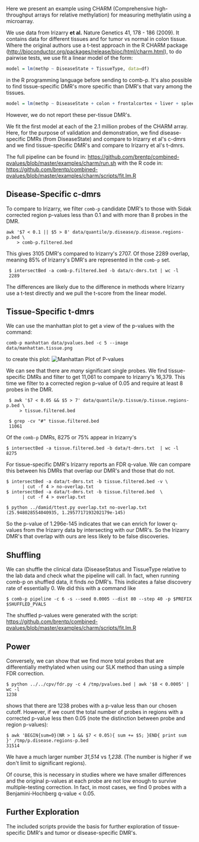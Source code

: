 Here we present an example using CHARM (Comprehensive high-throughput arrays
for relative methylation) for measuring methylatin using a microarray.

We use data from Irizarry **et al.** Nature Genetics 41, 178 - 186 (2009).
It contains data for different tissues and for tumor vs normal in colon
tissue. Where the original authors use a t-test approach in the R CHARM
package (http://bioconductor.org/packages/release/bioc/html/charm.html),
to do pairwise tests, we use fit a linear model of the form:

```R
model = lm(methp ~ DiseaseState + TissueType, data=df)
```

in the R programming language before sending to comb-p.
It's also possible to find tissue-specific DMR's more specific
than DMR's that vary among the tissues.

```R
model = lm(methp ~ DiseaseState + colon + frontalcortex + liver + spleen)
```

However, we do not report these per-tissue DMR's.

We fit the first model at each of the 2.1 million probes of the CHARM array.
Here, for the purpose of validation and demonstration, we find disease-specific 
DMRs (from DiseaseState) and compare to Irizarry et al's c-dmrs and we find
tissue-specific DMR's and compare to Irizarry et al's t-dmrs.

The full pipeline can be found in:
https://github.com/brentp/combined-pvalues/blob/master/examples/charm/run.sh
with the R code in:
https://github.com/brentp/combined-pvalues/blob/master/examples/charm/scripts/fit.lm.R

Disease-Specific c-dmrs
-----------------------

To compare to Irizarry, we filter `comb-p` candidate DMR's to those
with Sidak corrected region p-values less than 0.1 and with more than 8 probes in the DMR.

```Shell
awk '$7 < 0.1 || $5 > 8' data/quantile/p.disease/p.disease.regions-p.bed \
    > comb-p.filtered.bed
```
This gives 3105 DMR's compared to Irizarry's 2707. Of those 2289 overlap,
meaning 85% of Irizarry's DMR's are represented in the `comb-p` set.

```Shell
 $ intersectBed -a comb-p.filtered.bed -b data/c-dmrs.txt | wc -l
 2289
```
The differences are likely due to the difference in methods where Irizarry use
a t-test directly and we pull the t-score from the linear model.

Tissue-Specific t-dmrs
----------------------

We can use the manhattan plot to get a view of the p-values with the command:

```Shell
comb-p manhattan data/pvalues.bed -c 5 --image data/manhattan.tissue.png
```
to create this plot:
![Manhattan Plot of P-values](https://github.com/brentp/combined-pvalues/raw/master/examples/charm/data/manhattan.tissue.png "Manhattan Plot") 

We can see that there are *many* significant single probes.
We find tissue-specific DMRs and filter to get 11,061 to compare to
Irizarry's 16,379.
This time we filter to a corrected region p-value of 0.05 and require at least
8 probes in the DMR.

```Shell
 $ awk '$7 < 0.05 && $5 > 7' data/quantile/p.tissue/p.tissue.regions-p.bed \
     > tissue.filtered.bed

 $ grep -cv "#" tissue.filtered.bed 
 11061
```
Of the `comb-p` DMRs, 8275 or 75% appear in Irizarry's

```Shell
$ intersectBed -a tissue.filtered.bed -b data/t-dmrs.txt  | wc -l
8275
```

For tissue-specific DMR's Irizarry reports an FDR q-value. We can
compare this between his DMRs that overlap our DMR's and those that do
not.

```Shell
$ intersectBed -a data/t-dmrs.txt -b tissue.filtered.bed -v \
      | cut -f 4 > no-overlap.txt                    
$ intersectBed -a data/t-dmrs.txt -b tissue.filtered.bed  \
      | cut -f 4 > overlap.txt

$ python ../damid/ttest.py overlap.txt no-overlap.txt 
(25.948028554040935, 1.2957717193202179e-145)
```
So the p-value of 1.296e-145 indicates that we can enrich for
lower q-values from the Irizarry data by intersecting with our
DMR's. So the Irizarry DMR's that overlap with ours are less
likely to be false discoveries.


Shuffling
---------

We can shuffle the clinical data (DiseaseStatus and TissueType relative
to the lab data and check what the pipeline will call.
In fact, when running comb-p on shuffled data, it finds *no* DMR's.
This indicates a false discovery rate of essentially 0.
We did this with a command like

```Shell
$ comb-p pipeline -c 6 -s --seed 0.0005 --dist 80 --step 40 -p $PREFIX $SHUFFLED_PVALS
```
The shuffled p-values were generated with the script:
https://github.com/brentp/combined-pvalues/blob/master/examples/charm/scripts/fit.lm.R

Power
-----
Conversely, we can show that we find more total probes that are differentially
methylated when using our SLK method than using a simple FDR correction.

```Shell
$ python ../../cpv/fdr.py -c 4 /tmp/pvalues.bed | awk '$8 < 0.0005' | wc -l
1238
```
shows that there are 1238 probes with a p-value less than our chosen cutoff.
However, if we count the total number of probes in regions with a corrected
p-value less then 0.05 (note the distinction between probe and region
p-values):

```Shell
$ awk 'BEGIN{sum=0}(NR > 1 && $7 < 0.05){ sum += $5; }END{ print sum }' /tmp/p.disease.regions-p.bed 
31514
```
We have a much larger number *31,514* vs *1,238*. (The number is higher if we
don't limit to significant regions).

Of course, this is necessary in studies where we have smaller differences and the original
p-values at each probe are not low enough to survive multiple-testing correction.
In fact, in most cases, we find 0 probes with a Benjamini-Hochberg q-value <
0.05.

Further Exploration
-------------------

The included scripts provide the basis for further exploration of
tissue-specific DMR's and tumor or disease-specific DMR's.

